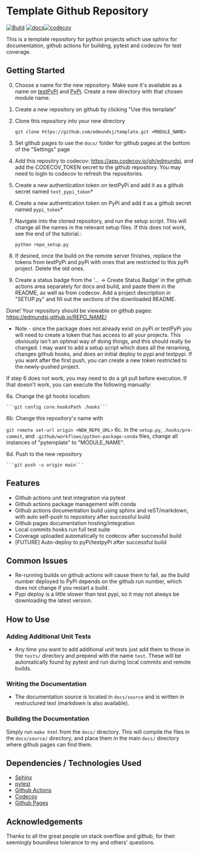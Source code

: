 # Template Github Repository
[![Build](https://github.com/edmundsj/template/actions/workflows/python-package-conda.yml/badge.svg)](https://github.com/edmundsj/template/actions/workflows/python-package-conda.yml) [![docs](https://github.com/edmundsj/template/actions/workflows/build-docs.yml/badge.svg)](https://github.com/edmundsj/template/actions/workflows/build-docs.yml )[![codecov](https://codecov.io/gh/edmundsj/template/branch/main/graph/badge.svg?token=7L4PK4K0P3)](https://codecov.io/gh/edmundsj/template)

This is a template repository for python projects which use sphinx for
documentation, github actions for building, pytest and codecov for test
coverage.


## Getting Started
0. Choose a name for the new repository. Make sure it's available as a name on [testPyPi](https://test.pypi.org/)
  and [PyPi](https://pypi.org/). Create a new directory with that chosen module name.

1. Create a new repository on github by clicking "Use this template"


2. Clone this repository into your new directory

    ```git clone https://github.com/edmundsj/template.git <MODULE_NAME>```

2. Set github pages to use the ``docs/`` folder for github pages at the bottom of the "Settings" page

3. Add this repositry to codecov: https://app.codecov.io/gh/edmundsj, and add the CODECOV_TOKEN secret to the github repository. You may need to login to codecov to refresh the repositories.

4. Create a new authentication token on testPyPi and add it as a github secret named ``test_pypi_token``\*

5. Create a new authentication token on PyPi and add it as a github secret named ``pypi_token``\*

6. Navigate into the cloned repository, and run the setup script. This will change all the names in the relevant setup files. If this does not work, see the end of the tutorial.:

    ```python repo_setup.py```

7. If desired, once the build on the remote server finishes, replace the tokens from testPyPi and pyPi with ones that are restricted to this pyPi project. Delete the old ones.
8. Create a status badge from the '... -> Create Status Badge' in the github actions area separately for docs and build, and paste them in the README, as well as from codecov. Add a project description in "SETUP.py" and fill out the sections of the downloaded README.


Done! Your repository should be viewable on github pages: 
https://edmundsj.github.io/REPO_NAME/

* Note - since the package does not already exist on pyPi or testPyPi you will need to create a token that has access to all your projects. This obviously isn't an optimal way of doing things, and this should really be changed. I may want to add a setup script which does all the renaming, changes github hooks, and does an initial deploy to pypi and testpypi. If you want after the first push, you can create a new token restricted to the newly-pushed project.

If step 6 does not work, you may need to do a git pull before execution. If that doesn't work, you can execute the following manually:

6a. Change the git hooks location:

    ```git config core.hooksPath .hooks```
6b. Change this repository's name with 

   ```git remote set-url origin <NEW_REPO_URL>```
6c. In the ``setup.py``, ``.hooks/pre-commit``, and ``.github/workflows/python-package-conda`` files, change all instances of "pytemplate" to "MODULE_NAME". 

6d. Push to the new repository 

    ```git push -u origin main```

## Features

- Github actions unit test integration via pytest
- Github actions package management with conda
- Github actions documentation build using sphinx and reST/markdown, with auto
self-push to repository after successful build
- Github pages documentation hosting/integration
- Local commits hooks run full test suite
- Coverage uploaded automatically to codecov after successful build
- [FUTURE] Auto-deploy to pyPi/testpyPi after successful build

## Common Issues
- Re-running builds on github actions will cause them to fail, as the build number deployed to PyPi depends on the github run number, which does not change if you restart a build.
- Pypi deploy is a little slower than test pypi, so it may not always be downloading the latest version.


## How to Use
### Adding Additional Unit Tests
- Any time you want to add additional unit tests just add them to those in the
``tests/`` directory and prepend with the name ``test``. These will be
automatically found by pytest and run during local commits and remote builds.

### Writing the Documentation
- The documentation source is located in ``docs/source`` and is written in
restructured text (markdown is also available).

### Building the Documentation
Simply run ``make html`` from the ``docs/`` directory. This will compile the
files in the ``docs/source/`` directory, and place them in the main ``docs/``
directory where github pages can find them.

## Dependencies / Technologies Used
- [Sphinx](http://www.sphinx-doc.org/)
- [pytest](https://docs.pytest.org/en/stable/index.html)
- [Github Actions](https://github.com/features/actions)
- [Codecov](https://codecov.io/)
- [Github Pages](https://pages.github.com/)

## Acknowledgements
Thanks to all the great people on stack overflow and github, for their
seemingly boundless tolerance to my and others' questions. 
